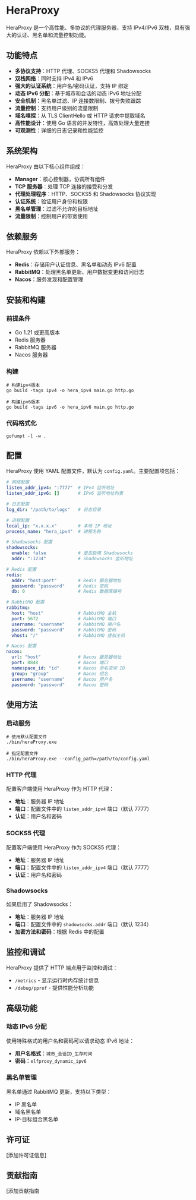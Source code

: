 # HeraProxy

HeraProxy 是一个高性能、多协议的代理服务器，支持 IPv4/IPv6 双栈，具有强大的认证、黑名单和流量控制功能。

## 功能特点

- **多协议支持**：HTTP 代理、SOCKS5 代理和 Shadowsocks
- **双栈网络**：同时支持 IPv4 和 IPv6
- **强大的认证系统**：用户名/密码认证，支持 IP 绑定
- **动态 IPv6 分配**：基于城市和会话的动态 IPv6 地址分配
- **安全机制**：黑名单过滤、IP 连接数限制、拨号失败跟踪
- **流量控制**：支持用户级别的流量限制
- **域名嗅探**：从 TLS ClientHello 或 HTTP 请求中提取域名
- **高性能设计**：使用 Go 语言的并发特性，高效处理大量连接
- **可观测性**：详细的日志记录和性能监控

## 系统架构

HeraProxy 由以下核心组件组成：

- **Manager**：核心控制器，协调所有组件
- **TCP 服务器**：处理 TCP 连接的接受和分发
- **代理处理程序**：HTTP、SOCKS5 和 Shadowsocks 协议实现
- **认证系统**：验证用户身份和权限
- **黑名单管理**：过滤不允许的目标地址
- **流量限制**：控制用户的带宽使用

## 依赖服务

HeraProxy 依赖以下外部服务：

- **Redis**：存储用户认证信息、黑名单和动态 IPv6 配置
- **RabbitMQ**：处理黑名单更新、用户数据变更和访问日志
- **Nacos**：服务发现和配置管理

## 安装和构建

### 前提条件

- Go 1.21 或更高版本
- Redis 服务器
- RabbitMQ 服务器
- Nacos 服务器

### 构建

```shell
# 构建ipv4版本
go build -tags ipv4 -o hera_ipv4 main.go http.go

# 构建ipv6版本
go build -tags ipv6 -o hera_ipv6 main.go http.go
```

### 代码格式化

```shell
gofumpt -l -w .
```

## 配置

HeraProxy 使用 YAML 配置文件，默认为 `config.yaml`。主要配置项包括：

```yaml
# 网络配置
listen_addr_ipv4: ":7777"  # IPv4 监听地址
listen_addr_ipv6: []       # IPv6 监听地址列表

# 日志配置
log_dir: "/path/to/logs"   # 日志目录

# 进程配置
local_ip: "x.x.x.x"        # 本地 IP 地址
process_name: "hera_ipv4"  # 进程名称

# Shadowsocks 配置
shadowsocks:
  enable: false            # 是否启用 Shadowsocks
  addr: ":1234"            # Shadowsocks 监听地址

# Redis 配置
redis:
  addr: "host:port"        # Redis 服务器地址
  password: "password"     # Redis 密码
  db: 0                    # Redis 数据库编号

# RabbitMQ 配置
rabbitmq:
  host: "host"             # RabbitMQ 主机
  port: 5672               # RabbitMQ 端口
  username: "username"     # RabbitMQ 用户名
  password: "password"     # RabbitMQ 密码
  vhost: "/"               # RabbitMQ 虚拟主机

# Nacos 配置
nacos:
  url: "host"              # Nacos 服务器地址
  port: 8848               # Nacos 端口
  namespace_id: "id"       # Nacos 命名空间 ID
  group: "group"           # Nacos 组名
  username: "username"     # Nacos 用户名
  password: "password"     # Nacos 密码
```

## 使用方法

### 启动服务

```shell
# 使用默认配置文件
./bin/heraProxy.exe

# 指定配置文件
./bin/heraProxy.exe --config_path=/path/to/config.yaml
```

### HTTP 代理

配置客户端使用 HeraProxy 作为 HTTP 代理：

- **地址**：服务器 IP 地址
- **端口**：配置文件中的 `listen_addr_ipv4` 端口（默认 7777）
- **认证**：用户名和密码

### SOCKS5 代理

配置客户端使用 HeraProxy 作为 SOCKS5 代理：

- **地址**：服务器 IP 地址
- **端口**：配置文件中的 `listen_addr_ipv4` 端口（默认 7777）
- **认证**：用户名和密码

### Shadowsocks

如果启用了 Shadowsocks：

- **地址**：服务器 IP 地址
- **端口**：配置文件中的 `shadowsocks.addr` 端口（默认 1234）
- **加密方法和密码**：根据 Redis 中的配置

## 监控和调试

HeraProxy 提供了 HTTP 端点用于监控和调试：

- `/metrics` - 显示运行时内存统计信息
- `/debug/pprof` - 提供性能分析功能

## 高级功能

### 动态 IPv6 分配

使用特殊格式的用户名和密码可以请求动态 IPv6 地址：

- **用户名格式**：`城市_会话ID_生存时间`
- **密码**：`elfproxy_dynamic_ipv6`

### 黑名单管理

黑名单通过 RabbitMQ 更新，支持以下类型：

- IP 黑名单
- 域名黑名单
- IP-目标组合黑名单

## 许可证

[添加许可证信息]

## 贡献指南

[添加贡献指南